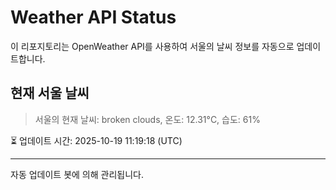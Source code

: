 
# Weather API Status

이 리포지토리는 OpenWeather API를 사용하여 서울의 날씨 정보를 자동으로 업데이트합니다.

## 현재 서울 날씨
> 서울의 현재 날씨: broken clouds, 온도: 12.31°C, 습도: 61%

⏳ 업데이트 시간: 2025-10-19 11:19:18 (UTC)

---
자동 업데이트 봇에 의해 관리됩니다.
